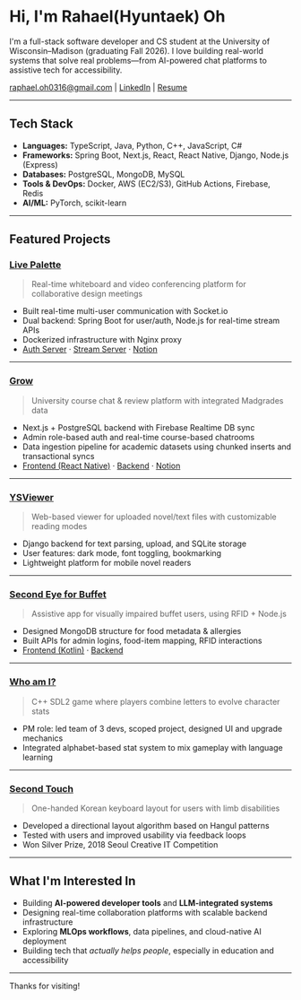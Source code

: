 # Hi, I'm Rahael(Hyuntaek) Oh

I'm a full-stack software developer and CS student at the University of Wisconsin–Madison (graduating Fall 2026). I love building real-world systems that solve real problems—from AI-powered chat platforms to assistive tech for accessibility.

raphael.oh0316@gmail.com | [LinkedIn](https://www.linkedin.com/in/raphael-oh-3155b1332/) | [Resume](https://1drv.ms/b/c/6fbd824c4c15afcd/EU5iB0FN9fZDr4LYCyL3RJQBCLek9TPMvR9pbOnrS7aYZQ?e=NEuVNK)

---

## Tech Stack

- **Languages:** TypeScript, Java, Python, C++, JavaScript, C#
- **Frameworks:** Spring Boot, Next.js, React, React Native, Django, Node.js (Express)
- **Databases:** PostgreSQL, MongoDB, MySQL
- **Tools & DevOps:** Docker, AWS (EC2/S3), GitHub Actions, Firebase, Redis
- **AI/ML:** PyTorch, scikit-learn

---

## Featured Projects

### [Live Palette](https://github.com/jparkrighthere/LivePalette)
> Real-time whiteboard and video conferencing platform for collaborative design meetings

- Built real-time multi-user communication with Socket.io
- Dual backend: Spring Boot for user/auth, Node.js for real-time stream APIs
- Dockerized infrastructure with Nginx proxy  
- [Auth Server](https://github.com/jparkrighthere/LivePalette) · [Stream Server](https://github.com/jparkrighthere/streamServer) · [Notion](https://www.notion.so/Live-Pallete-27dd0b7951b680dc9fdeff701c40d3b3?source=copy_link)

---

### [Grow](https://github.com/raphy0316/BuckyClass-general-api)
> University course chat & review platform with integrated Madgrades data

- Next.js + PostgreSQL backend with Firebase Realtime DB sync
- Admin role-based auth and real-time course-based chatrooms
- Data ingestion pipeline for academic datasets using chunked inserts and transactional syncs
- [Frontend (React Native)](https://github.com/raphy0316/BuckyClass-mobile-ReactNative) · [Backend](https://github.com/raphy0316/BuckyClass-general-api) · [Notion](https://www.notion.so/Grow-27dd0b7951b6804a8a4cf7cb0f7489d1?source=copy_link)

---

### [YSViewer](https://github.com/raphy0316/YSViewer)
> Web-based viewer for uploaded novel/text files with customizable reading modes

- Django backend for text parsing, upload, and SQLite storage
- User features: dark mode, font toggling, bookmarking
- Lightweight platform for mobile novel readers

---

### [Second Eye for Buffet](https://github.com/raphy0316/SecondEyeForBuffetServer)
> Assistive app for visually impaired buffet users, using RFID + Node.js

- Designed MongoDB structure for food metadata & allergies
- Built APIs for admin logins, food-item mapping, RFID interactions
- [Frontend (Kotlin)](https://github.com/raphy0316/SecondEyeForBuffet) · [Backend](https://github.com/raphy0316/SecondEyeForBuffetServer)

---

### [Who am I?](https://github.com/raphy0316/WhoAmI)
> C++ SDL2 game where players combine letters to evolve character stats

- PM role: led team of 3 devs, scoped project, designed UI and upgrade mechanics
- Integrated alphabet-based stat system to mix gameplay with language learning
---

### [Second Touch](https://github.com/raphy0316/SecondHand)
> One-handed Korean keyboard layout for users with limb disabilities

- Developed a directional layout algorithm based on Hangul patterns
- Tested with users and improved usability via feedback loops
- Won Silver Prize, 2018 Seoul Creative IT Competition
---

## What I'm Interested In
- Building **AI-powered developer tools** and **LLM-integrated systems**
- Designing real-time collaboration platforms with scalable backend infrastructure
- Exploring **MLOps workflows**, data pipelines, and cloud-native AI deployment
- Building tech that *actually helps people*, especially in education and accessibility

---

Thanks for visiting!
